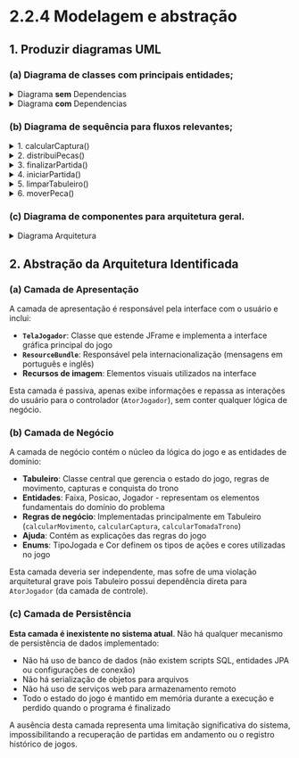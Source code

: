 # 2.2.4 Modelagem e abstração

## 1. Produzir diagramas UML

### (a) Diagrama de classes com principais entidades;
<details>
    <summary>Diagrama <strong>sem</strong> Dependencias</summary><br>

![alt text](../uml/d1.png)    
</details>
<details>
    <summary>Diagrama <strong>com</strong> Dependencias</summary><br>

![alt text](../uml/d3.png)    
</details>

### (b) Diagrama de sequência para fluxos relevantes;
<details>
    <summary>1. calcularCaptura()</summary>

![alt text](../uml/sequencial/calcularCaptura.png)
</details>
<details>
    <summary>2. distribuiPecas()</summary>

![alt text](../uml/sequencial/distribuiPecas.png)
</details>
<details>
    <summary>3. finalizarPartida()</summary>

![alt text](../uml/sequencial/finalizarPartida.png)
</details>
<details>
    <summary>4. iniciarPartida()</summary>

![alt text](../uml/sequencial/iniciarPartida.png)
</details>
<details>
    <summary>5. limparTabuleiro()</summary>

![alt text](../uml/sequencial/limparTabuleiro.png)
</details>
<details>
    <summary>6. moverPeca()</summary>

![alt text](../uml/sequencial/moverPeca.png)
</details>

### (c) Diagrama de componentes para arquitetura geral.
<details>
    <summary>Diagrama Arquitetura</summary><br>

![alt text](../uml/d2.png)
</details>

## 2. Abstração da Arquitetura Identificada

### (a) Camada de Apresentação
A camada de apresentação é responsável pela interface com o usuário e inclui:
- **`TelaJogador`**: Classe que estende JFrame e implementa a interface gráfica principal do jogo
- **`ResourceBundle`**: Responsável pela internacionalização (mensagens em português e inglês)
- **Recursos de imagem**: Elementos visuais utilizados na interface

Esta camada é passiva, apenas exibe informações e repassa as interações do usuário para o controlador (`AtorJogador`), sem conter qualquer lógica de negócio.

### (b) Camada de Negócio
A camada de negócio contém o núcleo da lógica do jogo e as entidades de domínio:
- **Tabuleiro**: Classe central que gerencia o estado do jogo, regras de movimento, capturas e conquista do trono
- **Entidades**: Faixa, Posicao, Jogador - representam os elementos fundamentais do domínio do problema
- **Regras de negócio**: Implementadas principalmente em Tabuleiro (`calcularMovimento`, `calcularCaptura`, `calcularTomadaTrono`)
- **Ajuda**: Contém as explicações das regras do jogo
- **Enums**: TipoJogada e Cor definem os tipos de ações e cores utilizadas no jogo

Esta camada deveria ser independente, mas sofre de uma violação arquitetural grave pois Tabuleiro possui dependência direta para `AtorJogador` (da camada de controle).

### (c) Camada de Persistência
**Esta camada é inexistente no sistema atual**. Não há qualquer mecanismo de persistência de dados implementado:
- Não há uso de banco de dados (não existem scripts SQL, entidades JPA ou configurações de conexão)
- Não há serialização de objetos para arquivos
- Não há uso de serviços web para armazenamento remoto
- Todo o estado do jogo é mantido em memória durante a execução e perdido quando o programa é finalizado

A ausência desta camada representa uma limitação significativa do sistema, impossibilitando a recuperação de partidas em andamento ou o registro histórico de jogos.